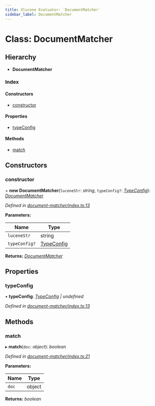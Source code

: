 ```yaml
---
title: Xlucene Evaluator: `DocumentMatcher`
sidebar_label: DocumentMatcher
---
```


# Class: DocumentMatcher

## Hierarchy

* **DocumentMatcher**

### Index

#### Constructors

* [constructor](documentmatcher.md#constructor)

#### Properties

* [typeConfig](documentmatcher.md#typeconfig)

#### Methods

* [match](documentmatcher.md#match)

## Constructors

###  constructor

\+ **new DocumentMatcher**(`luceneStr`: *string*, `typeConfig?`: *[TypeConfig](../interfaces/typeconfig.md)*): *[DocumentMatcher](documentmatcher.md)*

*Defined in [document-matcher/index.ts:13](https://github.com/terascope/teraslice/blob/9dc0f8b8/packages/xlucene-evaluator/src/document-matcher/index.ts#L13)*

**Parameters:**

Name | Type |
------ | ------ |
`luceneStr` | string |
`typeConfig?` | [TypeConfig](../interfaces/typeconfig.md) |

**Returns:** *[DocumentMatcher](documentmatcher.md)*

## Properties

###  typeConfig

• **typeConfig**: *[TypeConfig](../interfaces/typeconfig.md) | undefined*

*Defined in [document-matcher/index.ts:13](https://github.com/terascope/teraslice/blob/9dc0f8b8/packages/xlucene-evaluator/src/document-matcher/index.ts#L13)*

## Methods

###  match

▸ **match**(`doc`: *object*): *boolean*

*Defined in [document-matcher/index.ts:21](https://github.com/terascope/teraslice/blob/9dc0f8b8/packages/xlucene-evaluator/src/document-matcher/index.ts#L21)*

**Parameters:**

Name | Type |
------ | ------ |
`doc` | object |

**Returns:** *boolean*

